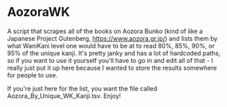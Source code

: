 # AozoraWK

A script that scrapes all of the books on Aozora Bunko (kind of like a Japanese Project Gutenberg, https://www.aozora.gr.jp/) and lists them by what WaniKani level one would have to be at to read 80%, 85%, 90%, or 95% of the unique kanji. It's pretty janky and has a lot of hardcoded paths, so if you want to use it yourself you'll have to go in and edit all of that - I really just put it up here because I wanted to store the results somewhere for people to use.

If you're just here for the list, you want the file called Aozora_By_Unique_WK_Kanji.tsv. Enjoy!
